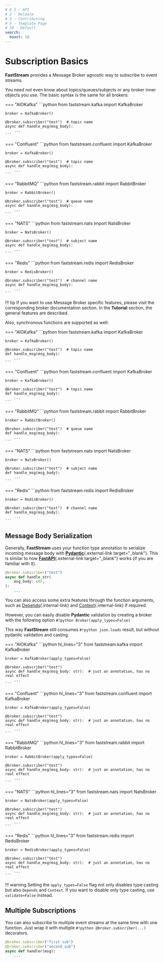 ```yaml
---
# 0.5 - API
# 2 - Release
# 3 - Contributing
# 5 - Template Page
# 10 - Default
search:
  boost: 10
---
```


# Subscription Basics

**FastStream** provides a Message Broker agnostic way to subscribe to event streams.

You need not even know about topics/queues/subjects or any broker inner objects you use.
The basic syntax is the same for all brokers:

=== "AIOKafka"
    ```python
    from faststream.kafka import KafkaBroker

    broker = KafkaBroker()

    @broker.subscriber("test")  # topic name
    async def handle_msg(msg_body):
        ...
    ```

=== "Confluent"
    ```python
    from faststream.confluent import KafkaBroker

    broker = KafkaBroker()

    @broker.subscriber("test")  # topic name
    async def handle_msg(msg_body):
        ...
    ```

=== "RabbitMQ"
    ```python
    from faststream.rabbit import RabbitBroker

    broker = RabbitBroker()

    @broker.subscriber("test")  # queue name
    async def handle_msg(msg_body):
        ...
    ```

=== "NATS"
    ```python
    from faststream.nats import NatsBroker

    broker = NatsBroker()

    @broker.subscriber("test")  # subject name
    async def handle_msg(msg_body):
        ...
    ```

=== "Redis"
    ```python
    from faststream.redis import RedisBroker

    broker = RedisBroker()

    @broker.subscriber("test")  # channel name
    async def handle_msg(msg_body):
        ...
    ```

!!! tip
    If you want to use Message Broker specific features, please visit the corresponding broker documentation section.
    In the **Tutorial** section, the general features are described.

Also, synchronous functions are supported as well:

=== "AIOKafka"
    ```python
    from faststream.kafka import KafkaBroker

    broker = KafkaBroker()

    @broker.subscriber("test")  # topic name
    def handle_msg(msg_body):
        ...
    ```

=== "Confluent"
    ```python
    from faststream.confluent import KafkaBroker

    broker = KafkaBroker()

    @broker.subscriber("test")  # topic name
    def handle_msg(msg_body):
        ...
    ```

=== "RabbitMQ"
    ```python
    from faststream.rabbit import RabbitBroker

    broker = RabbitBroker()

    @broker.subscriber("test")  # queue name
    def handle_msg(msg_body):
        ...
    ```

=== "NATS"
    ```python
    from faststream.nats import NatsBroker

    broker = NatsBroker()

    @broker.subscriber("test")  # subject name
    def handle_msg(msg_body):
        ...
    ```

=== "Redis"
    ```python
    from faststream.redis import RedisBroker

    broker = RedisBroker()

    @broker.subscriber("test")  # channel name
    def handle_msg(msg_body):
        ...
    ```

## Message Body Serialization

Generally, **FastStream** uses your function type annotation to serialize incoming message body with [**Pydantic**](https://docs.pydantic.dev){.external-link target="_blank"}. This is similar to how [**FastAPI**](https://fastapi.tiangolo.com){.external-link target="_blank"} works (if you are familiar with it).

```python hl_lines="3"
@broker.subscriber("test")
async def handle_str(
    msg_body: str,
):
    ...
```

You can also access some extra features through the function arguments, such as [Depends](../dependencies/index.md){.internal-link} and [Context](../context/existed.md){.internal-link} if required.

However, you can easily disable **Pydantic** validation by creating a broker with the following option `#!python Broker(apply_types=False)`

This way **FastStream** still consumes `#!python json.loads` result, but without pydantic validation and casting.

=== "AIOKafka"
    ```python hl_lines="3"
    from faststream.kafka import KafkaBroker

    broker = KafkaBroker(apply_types=False)

    @broker.subscriber("test")
    async def handle_msg(msg_body: str):  # just an annotation, has no real effect
        ...
    ```

=== "Confluent"
    ```python hl_lines="3"
    from faststream.confluent import KafkaBroker

    broker = KafkaBroker(apply_types=False)

    @broker.subscriber("test")
    async def handle_msg(msg_body: str):  # just an annotation, has no real effect
        ...
    ```

=== "RabbitMQ"
    ```python hl_lines="3"
    from faststream.rabbit import RabbitBroker

    broker = RabbitBroker(apply_types=False)

    @broker.subscriber("test")
    async def handle_msg(msg_body: str):  # just an annotation, has no real effect
        ...
    ```

=== "NATS"
    ```python hl_lines="3"
    from faststream.nats import NatsBroker

    broker = NatsBroker(apply_types=False)

    @broker.subscriber("test")
    async def handle_msg(msg_body: str):  # just an annotation, has no real effect
        ...
    ```

=== "Redis"
    ```python hl_lines="3"
    from faststream.redis import RedisBroker

    broker = RedisBroker(apply_types=False)

    @broker.subscriber("test")
    async def handle_msg(msg_body: str):  # just an annotation, has no real effect
        ...
    ```

!!! warning
    Setting the `apply_types=False` flag not only disables type casting but also `Depends` and `Context`.
    If you want to disable only type casting, use `validate=False` instead.

## Multiple Subscriptions

You can also subscribe to multiple event streams at the same time with one function. Just wrap it with multiple `#!python @broker.subscriber(...)` decorators.

```python hl_lines="1-2"
@broker.subscriber("first_sub")
@broker.subscriber("second_sub")
async def handler(msg):
    ...
```

